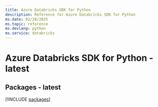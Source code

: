 ```yaml
---
title: Azure Databricks SDK for Python
description: Reference for Azure Databricks SDK for Python
ms.date: 02/28/2025
ms.topic: reference
ms.devlang: python
ms.service: databricks
---
```

# Azure Databricks SDK for Python - latest
## Packages - latest
[!INCLUDE [packages](databricks-index.md)]